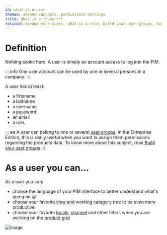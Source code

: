 ```yaml
---
id: what-is-a-user
themes: akeneo-concepts, permissions-settings
title: What is a **user**?
related: manage-your-users, what-is-a-role, build-your-user-groups, build-your-user-roles
---
```


# Definition
Nothing exotic here. A user is simply an account access to log into the PIM.

::: info
One user account can be used by one or several persons in a company.
:::

A user has at least:
 - a firtsname
 - a lastname
 - a username
 - a password
 - an email
 - a role.

::: ee
A user can belong to one or several [user groups](/articles/what-is-a-user-group.html). In the Entreprise Edition, this is really useful when you want to assign them permissions regarding the products data. To know more about this subject, read [Build your user groups](/articles/build-your-user-groups.html).
:::

# As a user you can...

As a user you can:
 - choose the language of your PIM interface to better understand what's going on :wink:
 - choose your favorite [view](/articles/manage-your-views.html) and working category tree to be even more productive
 - choose your favorite [locale](/articles/what-is-a-locale.html), [channel](/articles/what-is-a-channel.html) and other filters when you are working on the [product grid](/articles/products-grid.html)

![image](../img/System_users_Profil.png)
